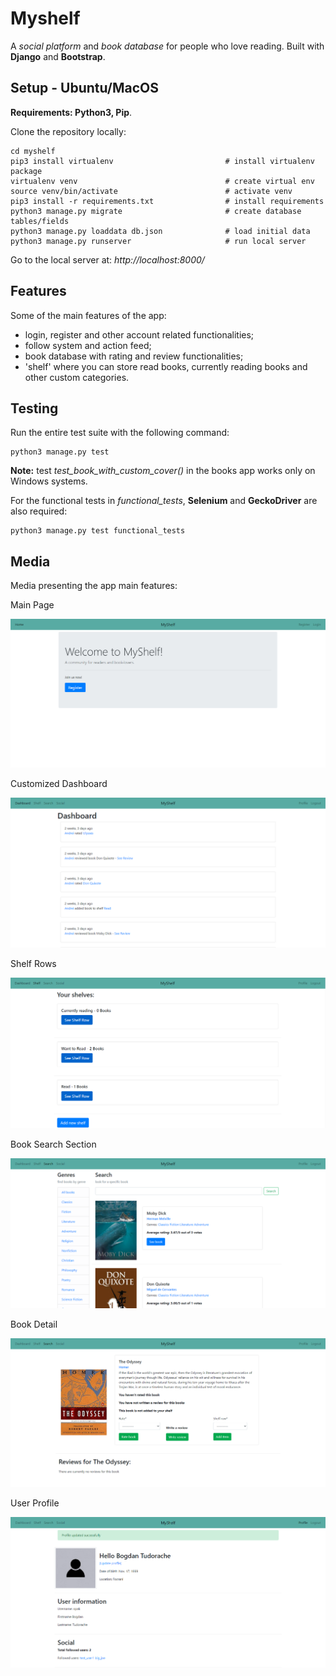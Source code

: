 # Myshelf

A *social platform* and *book database* for people who love reading. Built with **Django** and **Bootstrap**. 

## Setup - Ubuntu/MacOS

**Requirements: Python3, Pip**.

Clone the repository locally:

```
cd myshelf
pip3 install virtualenv                         # install virtualenv package
virtualenv venv                                 # create virtual env
source venv/bin/activate                        # activate venv 
pip3 install -r requirements.txt                # install requirements
python3 manage.py migrate                       # create database tables/fields
python3 manage.py loaddata db.json              # load initial data
python3 manage.py runserver                     # run local server
```
Go to the local server at: *http://localhost:8000/*

## Features

Some of the main features of the app:
* login, register and other account related functionalities;
* follow system and action feed;
* book database with rating and review functionalities;
* 'shelf' where you can store read books, currently reading books and other custom categories.

## Testing

Run the entire test suite with the following command:

```
python3 manage.py test
```

**Note:** test *test_book_with_custom_cover()* in the books app works only on Windows systems.

For the functional tests in *functional_tests*, **Selenium** and **GeckoDriver** are also required:

```
python3 manage.py test functional_tests
```

## Media

Media presenting the app main features:

Main Page

![main](https://github.com/btudorache/myshelf/blob/master/readme_media/main_page.PNG)

Customized Dashboard

![dashboard](https://github.com/btudorache/myshelf/blob/master/readme_media/dashboard.PNG)

Shelf Rows

![shelf](https://github.com/btudorache/myshelf/blob/master/readme_media/shelf_rows.PNG)

Book Search Section

![book_search](https://github.com/btudorache/myshelf/blob/master/readme_media/book_search.PNG)

Book Detail

![book_detail](https://github.com/btudorache/myshelf/blob/master/readme_media/book_detail.PNG)

User Profile

![profile](https://github.com/btudorache/myshelf/blob/master/readme_media/profile.PNG)
